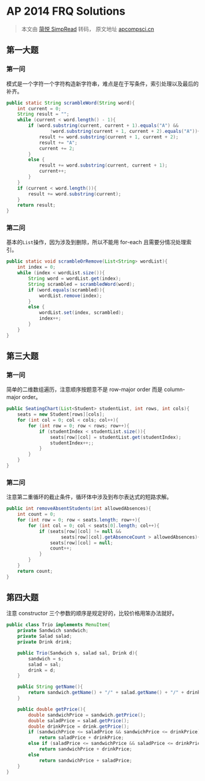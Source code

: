 # AP 2014 FRQ Solutions

> 本文由 [简悦 SimpRead](http://ksria.com/simpread/) 转码， 原文地址 [apcompsci.cn](http://apcompsci.cn/2019/03/20/ap%e8%ae%a1%e7%ae%97%e6%9c%ba2014%e5%b9%b4%e8%80%83%e8%af%95%ef%bc%9a%e4%b8%bb%e8%a7%82%e9%a2%98%e8%a7%a3%e7%ad%94/)

## 第一大题

### 第一问

模式是一个字符一个字符构造新字符串，难点是在于写条件，索引处理以及最后的补齐。

```java
public static String scrambleWord(String word){
    int current = 0;
    String result = "";
    while (current < word.length() - 1){
        if (word.substring(current, current + 1).equals("A") &&
                !word.substring(current + 1, current + 2).equals("A")){
            result += word.substring(current + 1, current + 2);
            result += "A";
            current += 2;
        }
        else {
            result += word.substring(current, current + 1);
            current++;
        }
    }
    if (current < word.length()){
        result += word.substring(current);
    }
    return result;
}
```

### 第二问

基本的`List`操作，因为涉及到删除，所以不能用 for-each 且需要分情况处理索引。

```java
public static void scrambleOrRemove(List<String> wordList){
    int index = 0;
    while (index < wordList.size()){
        String word = wordList.get(index);
        String scrambled = scrambledWord(word);
        if (word.equals(scrambled)){
            wordList.remove(index);
        }
        else {
            wordList.set(index, scrambled);
            index++;
        }
    }
}
```

## 第三大题

### 第一问

简单的二维数组遍历，注意顺序按题意不是 row-major order 而是 column-major order。

```java
public SeatingChart(List<Student> studentList, int rows, int cols){
    seats = new Student[rows][cols];
    for (int col = 0; col < cols; col++){
        for (int row = 0; row < rows; row++){
            if (studentIndex < studentList.size()){
                seats[row][col] = studentList.get(studentIndex);
                studentIndex++;;
            }
        }
    }
}
```

### 第二问

注意第二重循环的截止条件，循环体中涉及到布尔表达式的短路求解。

```java
public int removeAbsentStudents(int allowedAbsences){
    int count = 0;
    for (int row = 0; row < seats.length; row++){
        for (int col = 0; col < seats[0].length; col++){
            if (seats[row][col] != null &&
                    seats[row][col].getAbsenceCount > allowedAbsences){
                seats[row][col] = null;
                count++;
            }
        }
    }
    return count;
}
```

## 第四大题

注意 constructor 三个参数的顺序是规定好的，比较价格用笨办法就好。

```java
public class Trio implements MenuItem{
    private Sandwich sandwich;
    private Salad salad;
    private Drink drink;

    public Trio(Sandwich s, salad sal, Drink d){
        sandwich = s;
        salad = sal;
        drink = d;
    }

    public String getName(){
        return sandwich.getName() + "/" + salad.getName() + "/" + drink.getName() + " Trio";
    }

    public double getPrice(){
        double sandwichPrice = sandwich.getPrice();
        double saladPrice = salad.getPrice();
        double drinkPrice = drink.getPrice();
        if (sandwichPrice <= saladPrice && sandwichPrice <= drinkPrice)
            return saladPrice + drinkPrice;
        else if (saladPrice <= sandwichPrice && saladPrice <= drinkPrice)
            return sandwichPrice + drinkPrice;
        else
            return sandwichPrice + saladPrice;
    }
}
```